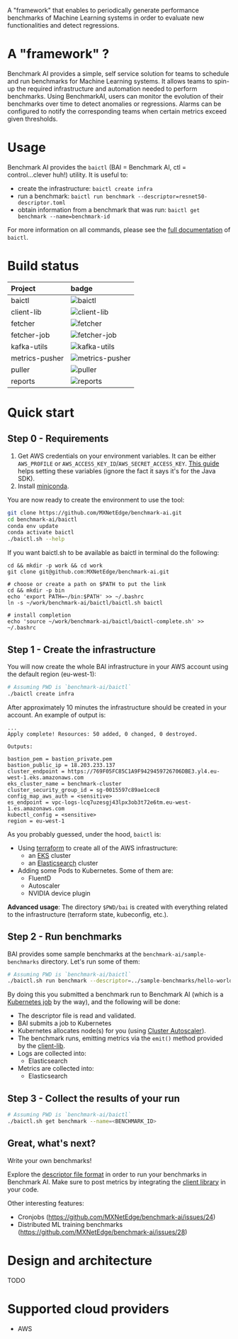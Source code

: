 A "framework" that enables to periodically generate performance benchmarks of Machine Learning systems in order to evaluate new functionalities and detect regressions.

# A "framework" ?

Benchmark AI provides a simple, self service solution for teams to schedule and run benchmarks for Machine Learning systems.
It allows teams to spin-up the required infrastructure and automation needed to perform benchmarks. Using BenchmarkAI,
users can monitor the evolution of their benchmarks over time to detect anomalies or regressions. Alarms can be
configured to notify the corresponding teams when certain metrics exceed given thresholds. 

# Usage

Benchmark AI provides the `baictl` (BAI = Benchmark AI, ctl = control...clever huh!) utility.
It is useful to:

- create the infrastructure: `baictl create infra`
- run a benchmark: `baictl run benchmark --descriptor=resnet50-descriptor.toml`
- obtain information from a benchmark that was run: `baictl get benchmark --name=benchmark-id`

For more information on all commands, please see the [full documentation]() of `baictl`.

# Build status

| Project        | badge                                                                                                                                                                                                                                                                                                                     |
|:---------------|:--------------------------------------------------------------------------------------------------------------------------------------------------------------------------------------------------------------------------------------------------------------------------------------------------------------------------|
| baictl         | ![baictl](https://codebuild.us-east-1.amazonaws.com/badges?uuid=eyJlbmNyeXB0ZWREYXRhIjoiVS8vVlRqQ1RPT1EwTnNqZ0xtT20wZGNnaGNMUTI0Q25Sd0ltcFI5ZklaVm5IbWhQMnFtZHNLaGVpQXdwYmdrTld6cGlQMU9RSERTL01lSytiUmI3Nk9RPSIsIml2UGFyYW1ldGVyU3BlYyI6Im03RHZBdzBmZ1FHaEJDZTAiLCJtYXRlcmlhbFNldFNlcmlhbCI6MX0%3D&branch=master)         |
| client-lib     | ![client-lib](https://codebuild.us-east-1.amazonaws.com/badges?uuid=eyJlbmNyeXB0ZWREYXRhIjoiRG5sWDZmeEdScVJuaDZLMzZuUC8xU2taSFZVeTd4dkFjMk43THJTc1J6QldaSUpKQkNDSGxCSVV2VEJ1OHVsQ1IrcFgrV2lSN01rUWFYKysxS3NqN1BJPSIsIml2UGFyYW1ldGVyU3BlYyI6InZUOUNpWmVIWjNxVmloVTEiLCJtYXRlcmlhbFNldFNlcmlhbCI6MX0%3D&branch=master)     |
| fetcher        | ![fetcher](https://codebuild.us-east-1.amazonaws.com/badges?uuid=eyJlbmNyeXB0ZWREYXRhIjoiczR0eGlwcnBPMEd2VEtBUzcrMy9VaWRmT3FjZ0xWeU9lZ25tUTY2c2lnYzNacWVVOE5uaWhXcEUzUzNLalQwcnBXSy9LQ2poa3AzTGpFalhIejhVUjNjPSIsIml2UGFyYW1ldGVyU3BlYyI6IkZSZi9KWURjaHVqcldCOVMiLCJtYXRlcmlhbFNldFNlcmlhbCI6MX0%3D&branch=master)        |
| fetcher-job    | ![fetcher-job](https://codebuild.us-east-1.amazonaws.com/badges?uuid=eyJlbmNyeXB0ZWREYXRhIjoiSmRYdVZWSE1Yd05KVzBDM1lEL1MzVUJwaVprUmwxMmdLQVQwVWY4czFRb2JUK1V2TlgzV3NDUXJHQUNOeXVnVXNtb3lMTHo3ZXlTU2pWZGxyVDRJTUljPSIsIml2UGFyYW1ldGVyU3BlYyI6InpxWlRkc0tTRWNHM0NxYlQiLCJtYXRlcmlhbFNldFNlcmlhbCI6MX0%3D&branch=master)    |
| kafka-utils    | ![kafka-utils](https://codebuild.us-east-1.amazonaws.com/badges?uuid=eyJlbmNyeXB0ZWREYXRhIjoiYlhETjU3U0dTWFpPb2srSlg0TllYOFJSdzBxOE8xSjRWRUVIU2FGVmM3TmNqSk8yOGZwWXUzdmtzNm43WXcwSWhkTmw5eE50TTNscVlNZCtPQlhCTTVJPSIsIml2UGFyYW1ldGVyU3BlYyI6IjRWS0xQbFU5K1VMU1dIZksiLCJtYXRlcmlhbFNldFNlcmlhbCI6MX0%3D&branch=master)    |
| metrics-pusher | ![metrics-pusher](https://codebuild.us-east-1.amazonaws.com/badges?uuid=eyJlbmNyeXB0ZWREYXRhIjoiTDI4V0pMd1d6SkhCR3ZjMGZZOGZBMjdsaFlzY3NsVEdNYmVPc0JTeDFpanhUeG1wM2c2S1pTTkYrbWp5ZEU2K3JNdE9ZTW82aDFaOWhwSUdobTVkakVrPSIsIml2UGFyYW1ldGVyU3BlYyI6IkIxVldLQ0ExME8vTThadUwiLCJtYXRlcmlhbFNldFNlcmlhbCI6MX0%3D&branch=master) |
| puller         | ![puller](https://codebuild.us-east-1.amazonaws.com/badges?uuid=eyJlbmNyeXB0ZWREYXRhIjoiVmlwdGFWQm85UzhkTGpQeStnMTNPUVRQcklQWGZ1ZzB2SCtoRmRzam1FN0F0eVZCa242VEpGYzVicUlSdEFxeURTNkpiSFhjZ1ZwM1FERkNHZzFCWXBNPSIsIml2UGFyYW1ldGVyU3BlYyI6Ik1BcXJCRGxnK0xWSkZTcHQiLCJtYXRlcmlhbFNldFNlcmlhbCI6MX0%3D&branch=master)         |
| reports        | ![reports](https://codebuild.us-east-1.amazonaws.com/badges?uuid=eyJlbmNyeXB0ZWREYXRhIjoidXQzU2lGRStuUjA3dHkwcmRmeHVCb2w5cmJGVWhSNUZRbzdoaVgzcytWUUk2WS9Fa28wbnVCL0k3K1h1YTlUb2Z1dkdlMUdrV0xKSnZ3M2tJL1pzZ0RnPSIsIml2UGFyYW1ldGVyU3BlYyI6Im1FcVErU2xzb1ZQUHZyNzkiLCJtYXRlcmlhbFNldFNlcmlhbCI6MX0%3D&branch=master)        |  

# Quick start

## Step 0 - Requirements

1. Get AWS credentials on your environment variables.
   It can be either `AWS_PROFILE` or `AWS_ACCESS_KEY_ID`/`AWS_SECRET_ACCESS_KEY`.
   [This guide](https://docs.aws.amazon.com/sdk-for-java/v1/developer-guide/setup-credentials.html) helps setting these
   variables (ignore the fact it says it's for the Java SDK).
1. Install [miniconda](https://docs.conda.io/en/latest/miniconda.html).
   

You are now ready to create the environment to use the tool:

```bash
git clone https://github.com/MXNetEdge/benchmark-ai.git
cd benchmark-ai/baictl
conda env update
conda activate baictl
./baictl.sh --help
``` 

If you want baictl.sh to be available as baictl in terminal do the following:

```
cd && mkdir -p work && cd work
git clone git@github.com:MXNetEdge/benchmark-ai.git

# choose or create a path on $PATH to put the link
cd && mkdir -p bin
echo 'export PATH=~/bin:$PATH' >> ~/.bashrc
ln -s ~/work/benchmark-ai/baictl/baictl.sh baictl

# install completion
echo 'source ~/work/benchmark-ai/baictl/baictl-complete.sh' >> ~/.bashrc
```

## Step 1 - Create the infrastructure

You will now create the whole BAI infrastructure in your AWS account using the default region (eu-west-1):

```bash
# Assuming PWD is `benchmark-ai/baictl`
./baictl create infra
```

After approximately 10 minutes the infrastructure should be created in your account. An example of output is:

```
...
Apply complete! Resources: 50 added, 0 changed, 0 destroyed.

Outputs:

bastion_pem = bastion_private.pem
bastion_public_ip = 18.203.233.137
cluster_endpoint = https://769F05FC85C1A9F9429459726706DBE3.yl4.eu-west-1.eks.amazonaws.com
eks_cluster_name = benchmark-cluster
cluster_security_group_id = sg-0015597c89ae1cec8
config_map_aws_auth = <sensitive>
es_endpoint = vpc-logs-lcq7uzesgj43lpx3ob3t72e6tm.eu-west-1.es.amazonaws.com
kubectl_config = <sensitive>
region = eu-west-1

```

As you probably guessed, under the hood, `baictl` is:

- Using [terraform](https://www.terraform.io/) to create all of the AWS infrastructure:
    - an [EKS](https://aws.amazon.com/eks) cluster
    - an [Elasticsearch](https://aws.amazon.com/elasticsearch-service/) cluster
- Adding some Pods to Kubernetes. Some of them are:
    - FluentD
    - Autoscaler
    - NVIDIA device plugin
    
**Advanced usage**: The directory `$PWD/bai` is created with everything related to the infrastructure (terraform state, kubeconfig, etc.).

## Step 2 - Run benchmarks

BAI provides some sample benchmarks at the `benchmark-ai/sample-benchmarks` directory. Let's run some of them:

```bash
# Assuming PWD is `benchmark-ai/baictl`
./baictl.sh run benchmark --descriptor=../sample-benchmarks/hello-world/descriptor.toml
```

By doing this you submitted a benchmark run to Benchmark AI (which is a [Kubernetes job](https://kubernetes.io/docs/concepts/workloads/controllers/jobs-run-to-completion/) by the way),
and the following will be done:

- The descriptor file is read and validated.
- BAI submits a job to Kubernetes
- Kubernetes allocates node(s) for you (using [Cluster Autoscaler](https://github.com/kubernetes/autoscaler/tree/master/cluster-autoscaler)).
- The benchmark runs, emitting metrics via the `emit()` method provided by the [client-lib](https://github.com/MXNetEdge/benchmark-ai/tree/master/client-lib).
- Logs are collected into:
    - Elasticsearch
- Metrics are collected into:
    - Elasticsearch

## Step 3 - Collect the results of your run

```bash
# Assuming PWD is `benchmark-ai/baictl`
./baictl.sh get benchmark --name=<BENCHMARK_ID>
```

## Great, what's next?

Write your own benchmarks!

Explore the [descriptor file format](https://github.com/MXNetEdge/benchmark-ai/tree/master/baictl/descriptor-file)
in order to run your benchmarks in Benchmark AI. Make sure to post metrics by integrating the [client library](https://github.com/MXNetEdge/benchmark-ai/tree/master/client-lib)
in your code.

Other interesting features:

- Cronjobs (https://github.com/MXNetEdge/benchmark-ai/issues/24)
- Distributed ML training benchmarks (https://github.com/MXNetEdge/benchmark-ai/issues/28)

# Design and architecture

TODO

# Supported cloud providers

- AWS
